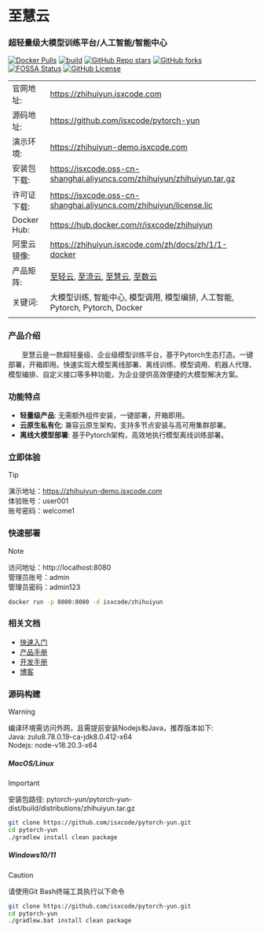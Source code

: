 # 至慧云

### 超轻量级大模型训练平台/人工智能/智能中心

[![Docker Pulls](https://img.shields.io/docker/pulls/isxcode/zhihuiyun)](https://hub.docker.com/r/isxcode/zhihuiyun)
[![build](https://github.com/isxcode/pytorch-yun/actions/workflows/build-zhihuiyun.yml/badge.svg?branch=main)](https://github.com/isxcode/pytorch-yun/actions/workflows/build-zhihuiyun.yml)
[![GitHub Repo stars](https://img.shields.io/github/stars/isxcode/pytorch-yun)](https://github.com/isxcode/pytorch-yun)
[![GitHub forks](https://img.shields.io/github/forks/isxcode/pytorch-yun)](https://github.com/isxcode/pytorch-yun/fork)
[![FOSSA Status](https://app.fossa.com/api/projects/git%2Bgithub.com%2Fisxcode%2Fpytorch-yun.svg?type=shield&issueType=license)](https://app.fossa.com/projects/git%2Bgithub.com%2Fisxcode%2Fpytorch-yun?ref=badge_shield&issueType=license)
[![GitHub License](https://img.shields.io/github/license/isxcode/pytorch-yun)](https://github.com/isxcode/pytorch-yun/blob/main/LICENSE)

|             |                                                                                                                                                         |
|-------------|---------------------------------------------------------------------------------------------------------------------------------------------------------|
| 官网地址:       | https://zhihuiyun.isxcode.com                                                                                                                           |
| 源码地址:       | https://github.com/isxcode/pytorch-yun                                                                                                                  |
| 演示环境:       | https://zhihuiyun-demo.isxcode.com                                                                                                                      |
| 安装包下载:      | https://isxcode.oss-cn-shanghai.aliyuncs.com/zhihuiyun/zhihuiyun.tar.gz                                                                                 |
| 许可证下载:      | https://isxcode.oss-cn-shanghai.aliyuncs.com/zhihuiyun/license.lic                                                                                      |
| Docker Hub: | https://hub.docker.com/r/isxcode/zhihuiyun                                                                                                              |
| 阿里云镜像:      | https://zhihuiyun.isxcode.com/zh/docs/zh/1/1-docker                                                                                                     |
| 产品矩阵:       | [至轻云](https://zhiqingyun.isxcode.com), [至流云](https://zhiliuyun.isxcode.com), [至慧云](https://zhihuiyun.isxcode.com), [至数云](https://zhishuyun.isxcode.com) |
| 关键词:        | 大模型训练, 智能中心, 模型调用, 模型编排, 人工智能, Pytorch, Pytorch, Docker                                                                                                 |
|             |                                                                                                                                                         |

### 产品介绍

&nbsp;&nbsp;&nbsp;&nbsp;&nbsp;&nbsp;&nbsp;至慧云是一款超轻量级、企业级模型训练平台，基于Pytorch生态打造。一键部署，开箱即用。快速实现大模型离线部署、离线训练、模型调用、机器人代理、模型编排、自定义接口等多种功能，为企业提供高效便捷的大模型解决方案。

### 功能特点

- **轻量级产品**: 无需额外组件安装，一键部署，开箱即用。
- **云原生私有化**: 兼容云原生架构，支持多节点安装与高可用集群部署。
- **离线大模型部署**: 基于Pytorch架构，高效地执行模型离线训练部署。

### 立即体验

> [!TIP]
> 演示地址：https://zhihuiyun-demo.isxcode.com </br>
> 体验账号：user001 </br>
> 账号密码：welcome1

### 快速部署

> [!NOTE]
> 访问地址：http://localhost:8080 <br/>
> 管理员账号：admin <br/>
> 管理员密码：admin123

```bash
docker run -p 8080:8080 -d isxcode/zhihuiyun
```

### 相关文档

- [快速入门](https://zhihuiyun.isxcode.com/zh/docs/zh/1/0)
- [产品手册](https://zhihuiyun.isxcode.com/zh/docs/zh/2/0)
- [开发手册](https://zhihuiyun.isxcode.com/zh/docs/zh/6/1)
- [博客](https://ispong.isxcode.com/tags/pytorch/)

### 源码构建

> [!WARNING]
> 编译环境需访问外网，且需提前安装Nodejs和Java，推荐版本如下: </br>
> Java: zulu8.78.0.19-ca-jdk8.0.412-x64 </br>
> Nodejs: node-v18.20.3-x64

##### MacOS/Linux

> [!IMPORTANT]
> 安装包路径: pytorch-yun/pytorch-yun-dist/build/distributions/zhihuiyun.tar.gz

```bash
git clone https://github.com/isxcode/pytorch-yun.git
cd pytorch-yun
./gradlew install clean package
```

##### Windows10/11

> [!CAUTION]
> 请使用Git Bash终端工具执行以下命令

```bash
git clone https://github.com/isxcode/pytorch-yun.git
cd pytorch-yun
./gradlew.bat install clean package
```
